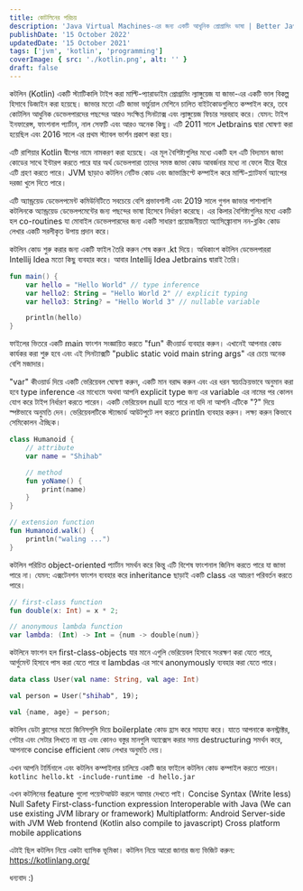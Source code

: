 ```yaml
---
title: কোটলিনের পরিচয়
description: 'Java Virtual Machines-এর জন্য একটি আধুনিক প্রোগ্রামিং ভাষা | Better Java'
publishDate: '15 October 2022'
updatedDate: '15 October 2021'
tags: ['jvm', 'kotlin', 'programming']
coverImage: { src: './kotlin.png', alt: '' }
draft: false
---
```


কটলিন (Kotlin) একটি স্ট্যাটিকালি টাইপ করা মাল্টি-প্যারাডাইম প্রোগ্রামিং ল্যাঙ্গুয়েজ যা জাভা-এর একটি ভাল বিকল্প হিসাবে ডিজাইন করা হয়েছে।
জাভার মতো এটি জাভা ভার্চুয়াল মেশিনে চালিত বাইটকোডগুলিতে কম্পাইল করে, তবে কোটলিন আধুনিক ডেভেলপারদের পছন্দের আরও সংক্ষিপ্ত সিনট্যাক্স এবং ল্যাঙ্গুয়েজ ফিচার সরবরাহ করে। যেমন: টাইপ ইনফারেন্স, ফাংশনাল প্যার্টান, নাল সেফটি এবং আরও অনেক কিছু। এটি 2011 সালে Jetbrains দ্বারা ঘোষণা করা হয়েছিল এবং 2016 সালে এর প্রথম স্ট্যাবল ভার্শন প্রকাশ করা হয়।

এটি রাশিয়ার Kotlin দ্বীপের নামে নামকরণ করা হয়েছে। এর মূল বৈশিষ্ট্যগুলির মধ্যে একটি হল এটি বিদ্যমান জাভা কোডের সাথে ইন্টারপ করতে পারে যার অর্থ ডেভেলপারা তাদের সমস্ত জাভা কোড আবর্জনার মধ্যে না ফেলে ধীরে ধীরে এটি গ্রহণ করতে পারে। JVM ছাড়াও কটলিন নেটিভ কোড এবং জাভাস্ক্রিপ্টে কম্পাইল করে মাল্টি-প্ল্যাটফর্ম অ্যাপের দরজা খুলে দিতে পারে।

এটি অ্যান্ড্রয়েড ডেভেলপমেন্ট কমিউনিটিতে সবচেয়ে বেশি প্রভাবশালী এবং 2019 সালে গুগল জাভার পাশাপাশি কটলিনকে অ্যান্ড্রয়েড ডেভেলপমেন্টের জন্য পছন্দের ভাষা হিসেবে নির্ধারণ করেছে। এর কিলার বৈশিষ্ট্যগুলির মধ্যে একটি হল co-routines যা মোবাইল ডেভেলপারদের জন্য একটি সাধারণ প্রয়োজনীয়তা অ্যাসিঙ্ক্রোনাস নন-ব্লকিং কোড লেখার একটি সরলীকৃত উপায় প্রদান করে।

কটলিন কোড শুরু করার জন্য একটি ফাইল তৈরি করুন শেষ করুন .kt দিয়ে। অধিকাংশ কটলিন ডেভেলপাররা Intellij Idea মতো কিছু ব্যবহার করে। আবার Intellij Idea Jetbrains দ্বারাই তৈরি।

```kotlin
fun main() {
    var hello = "Hello World" // type inference
    var hello2: String = "Hello World 2" // explicit typing
    var hello3: String? = "Hello World 3" // nullable variable

    println(hello)
}
```

ফাইলের ভিতরে একটি main ফাংশন সংজ্ঞায়িত করতে "fun" কীওয়ার্ড ব্যবহার করুন। এখানেই আপনার কোড কার্যকর করা শুরু হবে এবং এই সিনট্যাক্সটি "public static void main string args" এর চেয়ে অনেক বেশি মজাদার।

"var" কীওয়ার্ড দিয়ে একটি ভেরিয়েবল ঘোষণা করুন, একটি মান বরাদ্দ করুন এবং এর ধরন স্বয়ংক্রিয়ভাবে অনুমান করা হবে type inference এর মাধ্যেমে অথবা আপনি explicit type জন্য এর variable এর নামের পর কোলন যোগ করে টাইপ নির্ধারণ করতে পারেন।
একটি ভেরিয়েবল null হতে পারে না যদি না আপনি এটিকে "?" দিয়ে স্পষ্টভাবে অনুমতি দেন। ভেরিয়েবলটিকে স্ট্যান্ডার্ড আউটপুটে লগ করতে println ব্যবহার করুন। লক্ষ্য করুন কিভাবে সেমিকোলন ঐচ্ছিক।

```kotlin
class Humanoid {
    // attribute
    var name = "Shihab"

    // method
    fun yoName() {
        print(name)
    }
}

// extension function
fun Humanoid.walk() {
    println("waling ...")
}
```

কটলিন পরিচিত object-oriented প্যার্টান সমর্থন করে কিন্তু এটি বিশেষ ফাংশনাল জিনিস করতে পারে যা জাভা পারে না।
যেমন: এক্সটেনশন ফাংশন ব্যবহার করে inheritance ছাড়াই একটি class এর আচরণ পরিবর্তন করতে পারে।

```kotlin
// first-class function
fun double(x: Int) = x * 2;

// anonymous lambda function
var lambda: (Int) -> Int = {num -> double(num)}

```

কটলিনে ফাংশন হল first-class-objects যার মানে এগুলি ভেরিয়েবল হিসাবে সংরক্ষণ করা যেতে পারে, আর্গুমেন্ট হিসাবে পাস করা যেতে পারে বা lambdas এর সাথে anonymously ব্যবহার করা যেতে পারে।

```kotlin
data class User(val name: String, val age: Int)

val person = User("shihab", 19);

val {name, age} = person;
```

কটলিন ডেটা ক্লাসের মতো জিনিসগুলি দিয়ে boilerplate কোড হ্রাস করে সাহায্য করে। যাতে আপনাকে কনস্ট্রাক্টর, গেটার এবং সেটার লিখতে না হয় এবং কোনও বস্তুর মানগুলি অ্যাক্সেস করার সময় destructuring সমর্থন করে, আপনাকে concise efficient কোড লেখার অনুমতি দেয়।

এখন আপনি টার্মিনালে এবং কটলিন কম্পাইলার চালিয়ে একটি জার ফাইলে কটলিন কােড কম্পাইল করতে পারেন। `kotlinc hello.kt -include-runtime -d hello.jar`

এখন কটলিনের feature গুলো পয়েন্টআউট করলে আমার দেখতে পাই।
Concise Syntax (Write less)
Null Safety
First-class-function expression
Interoperable with Java (We can use existing JVM library or framework)
Multiplatform:
Android
Server-side with JVM
Web frontend (Kotlin also compile to javascript)
Cross platform mobile applications

এটাই ছিল কটলিন নিয়ে একটা ব্যাসিক ভূমিকা। কটলিন নিয়ে আরো জানার জন্য ভিজিট করুন: https://kotlinlang.org/

ধন্যবাদ :)
